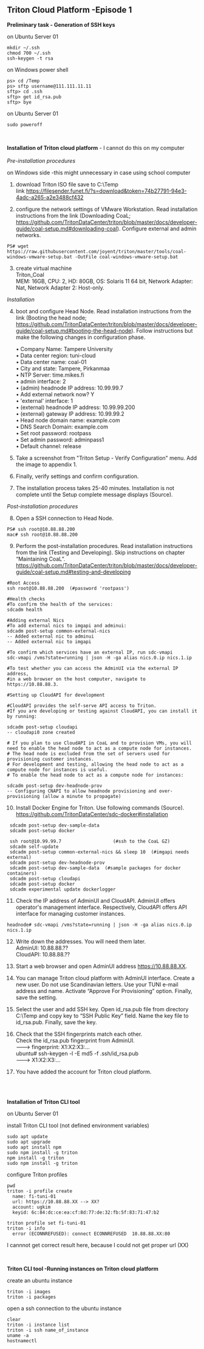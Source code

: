 ## Triton Cloud Platform -Episode 1


**Preliminary task - Generation of SSH keys**  

on Ubuntu Server 01 
```
mkdir ~/.ssh
chmod 700 ~/.ssh
ssh-keygen -t rsa
```

on Windows power shell 
```
ps> cd /Temp
ps> sftp username@111.111.11.11
sftp> cd .ssh
sftp> get id_rsa.pub
sftp> bye
```

on Ubuntu Server 01
```
sudo poweroff
```
<br>

**Installation of Triton cloud platform**  - I cannot do this on my computer  
<br>
*Pre-installation procedures*  

on Windows side -this might unnecessary in case using school computer    

1. download Triton ISO file save to C:\Temp  
link https://filesender.funet.fi/?s=download&token=74b27791-94e3-4adc-a265-a2e3488cf432


2. configure the network settings of VMware Workstation. Read installation instructions from the link (Downloading CoaL;  https://github.com/TritonDataCenter/triton/blob/master/docs/developer-guide/coal-setup.md#downloading-coal). Configure external and admin networks.

```
PS# wget https://raw.githubusercontent.com/joyent/triton/master/tools/coal-windows-vmware-setup.bat -OutFile coal-windows-vmware-setup.bat
```

3. create virtual machine  
Triton_Coal  
MEM: 16GB, CPU: 2, HD: 80GB, OS: Solaris 11 64 bit, Network Adapter: Nat, Network Adapter 2: Host-only.   

*Installation*

4. boot and configure Head Node. Read installation instructions from the link (Booting the head node;  https://github.com/TritonDataCenter/triton/blob/master/docs/developer-guide/coal-setup.md#booting-the-head-node). Follow instructions but make the following changes in configuration phase.

    • Company Name: Tampere University  
    • Data center region: tuni-cloud  
    • Data center name: coal-01  
    • City and state: Tampere, Pirkanmaa  
    • NTP Server: time.mikes.fi  
    • admin interface: 2  
    • (admin) headnode IP address: 10.99.99.7  
    • Add external network now? Y  
    • 'external' interface: 1  
    • (external) headnode IP address: 10.99.99.200  
    • (external) gateway IP address: 10.99.99.2  
    • Head node domain name: example.com  
    • DNS Search Domain: example.com  
    • Set root password: rootpass  
    • Set admin password: adminpass1  
    • Default channel: release  
    
5. Take a screenshot from "Triton Setup - Verify Configuration" menu. Add the image to appendix 1.

6. Finally, verify settings and confirm configuration.     
 
7. The installation process takes 25-40 minutes. Installation is not complete until the Setup complete message displays (Source).  


*Post-installation procedures*

8. Open a SSH connection to Head Node.  
```
PS# ssh root@10.88.88.200
mac# ssh root@10.88.88.200
```

9. Perform the post-installation procedures. Read installation instructions from the link (Testing and Developing). Skip instructions on chapter “Maintaining CoaL”.
https://github.com/TritonDataCenter/triton/blob/master/docs/developer-guide/coal-setup.md#testing-and-developing  

```
#Root Access
ssh root@10.88.88.200  (#password 'rootpass')

#Health checks
#To confirm the health of the services:
sdcadm health

#Adding external Nics
#To add external nics to imgapi and adminui:
sdcadm post-setup common-external-nics
-- Added external nic to adminui
-- Added external nic to imgapi

#To confirm which services have an external IP, run sdc-vmapi
sdc-vmapi /vms?state=running | json -H -ga alias nics.0.ip nics.1.ip

#To test whether you can access the AdminUI via the external IP address,   
#in a web browser on the host computer, navigate to https://10.88.88.3.

#Setting up CloudAPI for development

#CloudAPI provides the self-serve API access to Triton.  
#If you are developing or testing against CloudAPI, you can install it by running:

sdcadm post-setup cloudapi
-- cloudapi0 zone created

# If you plan to use CloudAPI in CoaL and to provision VMs, you will need to enable the head node to act as a compute node for instances.  
# The head node is excluded from the set of servers used for provisioning customer instances.  
# For development and testing, allowing the head node to act as a compute node for instances is useful.  
# To enable the head node to act as a compute node for instances:  

sdcadm post-setup dev-headnode-prov
-- Configuring CNAPI to allow headnode provisioning and over-provisioning (allow a minute to propagate)

```

10. Install Docker Engine for Triton. Use following commands (Source).  
https://github.com/TritonDataCenter/sdc-docker#installation

```
 sdcadm post-setup dev-sample-data
 sdcadm post-setup docker

 ssh root@10.99.99.7                   (#ssh to the CoaL GZ)
 sdcadm self-update
 sdcadm post-setup common-external-nics && sleep 10  (#imgapi needs external)
 sdcadm post-setup dev-headnode-prov
 sdcadm post-setup dev-sample-data  (#sample packages for docker containers)
 sdcadm post-setup cloudapi
 sdcadm post-setup docker
 sdcadm experimental update dockerlogger
```

11. Check the IP address of AdminUI and CloudAPI. AdminUI offers operator's management interface. Respectively, CloudAPI offers API interface for managing customer instances.  
```
headnode# sdc-vmapi /vms?state=running | json -H -ga alias nics.0.ip nics.1.ip
```

12. Write down the addresses. You will need them later.   
    AdminUI: 10.88.88.??    
    CloudAPI: 10.88.88.??   

13. Start a web browser and open AdminUI address https://10.88.88.XX.  
 
14. You can manage Triton cloud platform with AdminUI interface. Create a new user. Do not use Scandinavian letters. Use your TUNI e-mail address and name. Activate “Approve For Provisioning” option. Finally, save the setting.  

15. Select the user and add SSH key. Open id_rsa.pub file from directory C:\Temp and copy key to “SSH Public Key” field. Name the key file to id_rsa.pub. Finally, save the key.  

16. Check that the SSH fingerprints match each other.  
   Check the id_rsa.pub fingerprint from AdminUI.  
      ---> fingerprint: X1:X2:X3:…    
   ubuntu# ssh-keygen -l -E md5 -f .ssh/id_rsa.pub  
      ---> X1:X2:X3:...  

17. You have added the account for Triton cloud platform.

<br>
<br>

**Installation of Triton CLI tool**

on Ubuntu Server 01  

install Triton CLI tool (not defined environment variables)  

```
sudo apt update
sudo apt upgrade
sudo apt install npm
sudo npm install -g triton
npm install -g triton
sudo npm install -g triton
```

configure Triton profiles  

```
pwd
triton -i profile create
  name: fi-tuni-01
  url: https://10.88.88.XX --> XX?
  account: ugkim
  keyid: 6c:84:dc:ce:ea:cf:8d:77:de:32:fb:5f:83:71:47:b2

triton profile set fi-tuni-01
triton -i info
  error (ECONNREFUSED): connect ECONNREFUSED  10.88.88.XX:80
```
I cannnot get correct result here, because I could not get proper url (XX)

<br>


**Triton CLI tool -Running instances on Triton cloud platform** 

create an ubuntu instance 
```
triton -i images
triton -i packages
```

open a ssh connection to the ubuntu instance
```
clear
triton -i instance list
triton -i ssh name_of_instance
uname -a
hostnamectl
```





